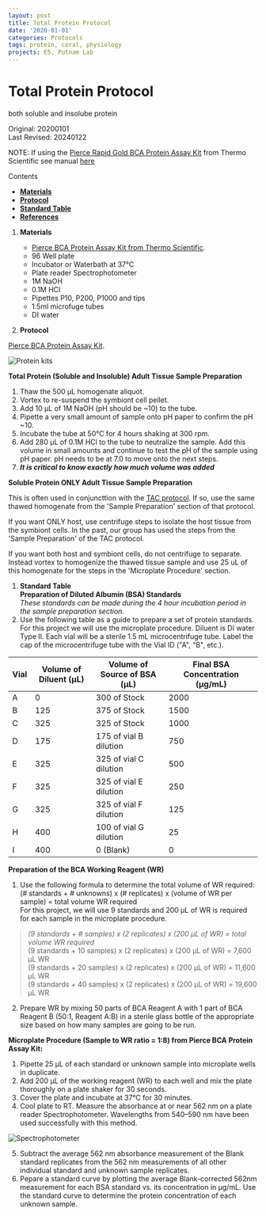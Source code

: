 ```yaml
---
layout: post
title: Total Protein Protocol
date: '2020-01-01'
categories: Protocols
tags: protein, coral, physiology
projects: E5, Putnam Lab
---
```


# Total Protein Protocol
both soluble and insolube protein  

Original: 20200101    
Last Revised: 20240122  

NOTE: If using the [Pierce Rapid Gold BCA Protein Assay Kit](https://www.thermofisher.com/order/catalog/product/A53225) from Thermo Scientific see manual [here](https://www.thermofisher.com/document-connect/document-connect.html?url=https://assets.thermofisher.com/TFS-Assets%2FLSG%2Fmanuals%2FMAN0017135_PierceRapidGoldBCAProteinAssayKit_UG.pdf)

Contents  
- [**Materials**](#Materials)    
- [**Protocol**](#Protocol)  
- [**Standard Table**](#Table)  
- [**References**](#References)  
 
1. <a name="Materials"></a> **Materials**
    - [Pierce BCA Protein Assay Kit from Thermo Scientific](https://www.thermofisher.com/order/catalog/product/23225?SID=srch-srp-23225).  
    - 96 Well plate
    - Incubator or Waterbath at 37°C
    - Plate reader Spectrophotometer
    - 1M NaOH
    - 0.1M HCl
    - Pipettes P10, P200, P1000 and tips
    - 1.5ml microfuge tubes
    - DI water
 

2. <a name="Protocol"></a> **Protocol** 

[Pierce BCA Protein Assay Kit](/Users/hputnam/MyProjects/urol-e5/protocols/images/Pierce_BCA_Protein_Assay_UG.pdf). 


![Protein kits](https://github.com/Putnam-Lab/Lab_Management/blob/master/images/BCAproteinkit.HEIC)

**Total Protein (Soluble and Insoluble) Adult Tissue Sample Preparation**  
1. Thaw the 500 μL homogenate aliquot.  
2. Vortex to re-suspend the symbiont cell pellet.   
5. Add 10 μL of 1M NaOH (pH should be ~10) to the tube.  
6. Pipette a very small amount of sample onto pH paper to confirm the pH ~10.  
7. Incubate the tube at 50&deg;C for 4 hours shaking at 300 rpm.  
8. Add 280 μL of 0.1M HCl to the tube to neutralize the sample. Add this volume in small amounts and continue to test the pH of the sample using pH paper. pH needs to be at 7.0 to move onto the next steps.  
9. **_It is critical to know exactly how much volume was added_**

**Soluble Protein ONLY Adult Tissue Sample Preparation** 

This is often used in conjuncttion with the [TAC protocol](https://github.com/Putnam-Lab/Lab_Management/blob/master/Lab_Resources/Physiology_Protocols/Total-Antioxidant-Capacity-Protocol.md). If so, use the same thawed homogenate from the 'Sample Preparation' section of that protocol. 

If you want ONLY host, use centrifuge steps to isolate the host tissue from the symbiont cells. In the past, our group has used the steps from the 'Sample Preparation' of the TAC protocol. 

If you want both host and symbiont cells, do not centrifuge to separate. Instead vortex to homogenize the thawed tissue sample and use 25 uL of this homogenate for the steps in the 'Microplate Procedure' section. 


1.  <a name="Table"></a> **Standard Table**  
**Preparation of Diluted Albumin (BSA) Standards**    
*These standards can be made during the 4 hour incubation period in the sample preparation section.*
1. Use the following table as a guide to prepare a set of protein standards. For this project we will use the microplate procedure. Diluent is DI water Type II. Each vial will be a sterile 1.5 mL microcentrifuge tube. Label the cap of the microcentrifuge tube with the Vial ID ("A", "B", etc.).  

| Vial | Volume of Diluent (μL) | Volume of Source of BSA (μL) | Final BSA Concentration (μg/mL) |
|------|------------------------|------------------------------|---------------------------------|
| A    | 0                      | 300 of Stock                 | 2000                            |
| B    | 125                    | 375 of Stock                 | 1500                            |
| C    | 325                    | 325 of Stock                 | 1000                            |
| D    | 175                    | 175 of vial B dilution       | 750                             |
| E    | 325                    | 325 of vial C dilution       | 500                             |
| F    | 325                    | 325 of vial E dilution       | 250                             |
| G    | 325                    | 325 of vial F dilution       | 125                             |
| H    | 400                    | 100 of vial G dilution       | 25                              |
| I    | 400                    | 0 (Blank)                    | 0                               |

**Preparation of the BCA Working Reagent (WR)**   
1. Use the following formula to determine the total volume of WR required:  
(# standards + # unknowns) x (# replicates) x (volume of WR per sample) = total volume WR required  
For this project, we will use 9 standards and 200 μL of WR is required for each sample in the microplate procedure.   
> *(9 standards + # samples) x (2 replicates) x (200 μL of WR) = total volume WR required*  
(9 standards + 10 samples) x (2 replicates) x (200 μL of WR) = 7,600 μL WR  
(9 standards + 20 samples) x (2 replicates) x (200 μL of WR) = 11,600 μL WR  
(9 standards + 40 samples) x (2 replicates) x (200 μL of WR) = 19,600 μL WR  

2. Prepare WR by mixing 50 parts of BCA Reagent A with 1 part of BCA Reagent B (50:1, Reagent A:B) in a sterile glass bottle of the appropriate size based on how many samples are going to be run.  

**Microplate Procedure (Sample to WR ratio = 1:8) from Pierce BCA Protein Assay Kit:**  
1. Pipette 25 μL of each standard or unknown sample into microplate wells in duplicate.  
2. Add 200 μL of the working reagent (WR) to each well and mix the plate thoroughly on a plate shaker for 30 seconds.  
3. Cover the plate and incubate at 37&deg;C for 30 minutes.  
4. Cool plate to RT. Measure the absorbance at or near 562 nm on a plate reader Spectrophotometer. Wavelengths from 540–590 nm have been used successfully with this method.


![Spectrophotometer](https://github.com/Putnam-Lab/Lab_Management/blob/master/images/Spectrophotometer.HEIC)


5. Subtract the average 562 nm absorbance measurement of the Blank standard replicates from the 562 nm measurements of all other individual standard and unknown sample replicates.  
6. Pepare a standard curve by plotting the average Blank-corrected 562nm measurement for each BSA standard vs. its concentration in μg/mL. Use the standard curve to determine the protein concentration of each unknown sample.  
